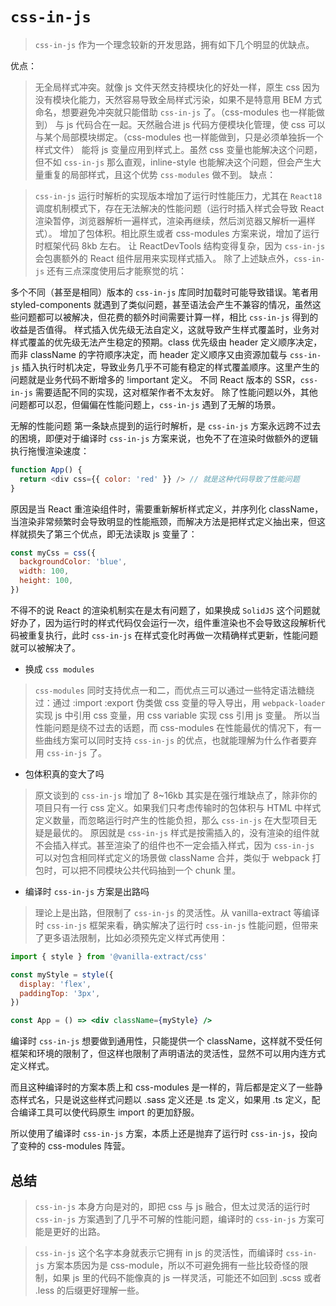 # `css-in-js`

> `css-in-js` 作为一个理念较新的开发思路，拥有如下几个明显的优缺点。

优点：

> 无全局样式冲突。就像 js 文件天然支持模块化的好处一样，原生 css 因为没有模块化能力，天然容易导致全局样式污染，如果不是特意用 BEM 方式命名，想要避免冲突就只能借助 `css-in-js` 了。（css-modules 也一样能做到）
> 与 js 代码合在一起。天然融合进 js 代码方便模块化管理，使 css 可以与某个局部模块绑定。（css-modules 也一样能做到，只是必须单独拆一个样式文件）
> 能将 js 变量应用到样式上。虽然 css 变量也能解决这个问题，但不如 `css-in-js` 那么直观，inline-style 也能解决这个问题，但会产生大量重复的局部样式，且这个优势 `css-modules` 做不到。
> 缺点：

> `css-in-js` 运行时解析的实现版本增加了运行时性能压力，尤其在 `React18` 调度机制模式下，存在无法解决的性能问题（运行时插入样式会导致 React 渲染暂停，浏览器解析一遍样式，渲染再继续，然后浏览器又解析一遍样式）。
> 增加了包体积。相比原生或者 css-modules 方案来说，增加了运行时框架代码 8kb 左右。
> 让 ReactDevTools 结构变得复杂，因为 `css-in-js` 会包裹额外的 React 组件层用来实现样式插入。
> 除了上述缺点外，`css-in-js` 还有三点深度使用后才能察觉的坑：

多个不同（甚至是相同）版本的 `css-in-js` 库同时加载时可能导致错误。笔者用 styled-components 就遇到了类似问题，甚至语法会产生不兼容的情况，虽然这些问题都可以被解决，但花费的额外时间需要计算一样，相比 `css-in-js` 得到的收益是否值得。
样式插入优先级无法自定义，这就导致产生样式覆盖时，业务对样式覆盖的优先级无法产生稳定的预期。class 优先级由 header 定义顺序决定，而非 className 的字符顺序决定，而 header 定义顺序又由资源加载与 `css-in-js` 插入执行时机决定，导致业务几乎不可能有稳定的样式覆盖顺序。这里产生的问题就是业务代码不断增多的 !important 定义。
不同 React 版本的 SSR，`css-in-js` 需要适配不同的实现，这对框架作者不太友好。
除了性能问题以外，其他问题都可以忍，但偏偏在性能问题上，`css-in-js` 遇到了无解的场景。

无解的性能问题
第一条缺点提到的运行时解析，是 `css-in-js` 方案永远跨不过去的困境，即便对于编译时 `css-in-js` 方案来说，也免不了在渲染时做额外的逻辑执行拖慢渲染速度：

```js
function App() {
  return <div css={{ color: 'red' }} /> // 就是这种代码导致了性能问题
}
```

原因是当 React 重渲染组件时，需要重新解析样式定义，并序列化 className，当渲染非常频繁时会导致明显的性能瓶颈，而解决方法是把样式定义抽出来，但这样就损失了第三个优点，即无法读取 js 变量了：

```js
const myCss = css({
  backgroundColor: 'blue',
  width: 100,
  height: 100,
})
```

不得不的说 React 的渲染机制实在是太有问题了，如果换成 `SolidJS` 这个问题就好办了，因为运行时的样式代码仅会运行一次，组件重渲染也不会导致这段解析代码被重复执行，此时 `css-in-js` 在样式变化时再做一次精确样式更新，性能问题就可以被解决了。

- 换成 `css modules`

> `css-modules` 同时支持优点一和二，而优点三可以通过一些特定语法糖绕过：通过 :import :export 伪类做 css 变量的导入导出，用 `webpack-loader` 实现 js 中引用 css 变量，用 css variable 实现 css 引用 js 变量。
> 所以当性能问题是绕不过去的话题，而 css-modules 在性能最优的情况下，有一些曲线方案可以同时支持 `css-in-js` 的优点，也就能理解为什么作者要弃用 `css-in-js` 了。

- 包体积真的变大了吗

> 原文谈到的 `css-in-js` 增加了 8~16kb 其实是在强行堆缺点了，除非你的项目只有一行 css 定义。如果我们只考虑传输时的包体积与 HTML 中样式定义数量，而忽略运行时产生的性能负担，那么 `css-in-js` 在大型项目无疑是最优的。
> 原因就是 `css-in-js` 样式是按需插入的，没有渲染的组件就不会插入样式。甚至渲染了的组件也不一定会插入样式，因为 `css-in-js` 可以对包含相同样式定义的场景做 className 合并，类似于 webpack 打包时，可以把不同模块公共代码抽到一个 chunk 里。

- 编译时 `css-in-js` 方案是出路吗

> 理论上是出路，但限制了 `css-in-js` 的灵活性。从 vanilla-extract 等编译时 `css-in-js` 框架来看，确实解决了运行时 `css-in-js` 性能问题，但带来了更多语法限制，比如必须预先定义样式再使用：

```jsx
import { style } from '@vanilla-extract/css'

const myStyle = style({
  display: 'flex',
  paddingTop: '3px',
})

const App = () => <div className={myStyle} />
```

编译时 `css-in-js` 想要做到通用性，只能提供一个 className，这样就不受任何框架和环境的限制了，但这样也限制了声明语法的灵活性，显然不可以用内连方式定义样式。

而且这种编译时的方案本质上和 css-modules 是一样的，背后都是定义了一些静态样式名，只是说这些样式问题以 .sass 定义还是 .ts 定义，如果用 .ts 定义，配合编译工具可以使代码原生 import 的更加舒服。

所以使用了编译时 `css-in-js` 方案，本质上还是抛弃了运行时 `css-in-js`，投向了变种的 css-modules 阵营。

## 总结

> `css-in-js` 本身方向是对的，即把 css 与 js 融合，但太过灵活的运行时 `css-in-js` 方案遇到了几乎不可解的性能问题，编译时的 `css-in-js` 方案可能是更好的出路。

> `css-in-js` 这个名字本身就表示它拥有 in js 的灵活性，而编译时 `css-in-js` 方案本质因为是 css-module，所以不可避免拥有一些比较奇怪的限制，如果 js 里的代码不能像真的 js 一样灵活，可能还不如回到 .scss 或者 .less 的后缀更好理解一些。
